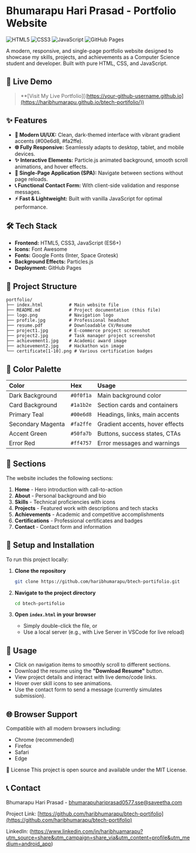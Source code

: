 # Bhumarapu Hari Prasad - Portfolio Website

![HTML5](https://img.shields.io/badge/HTML5-E34F26?style=for-the-badge&logo=html5&logoColor=white)
![CSS3](https://img.shields.io/badge/CSS3-1572B6?style=for-the-badge&logo=css3&logoColor=white)
![JavaScript](https://img.shields.io/badge/JavaScript-F7DF1E?style=for-the-badge&logo=javascript&logoColor=black)
![GitHub Pages](https://img.shields.io/badge/GitHub%20Pages-222222?style=for-the-badge&logo=githubpages&logoColor=white)

A modern, responsive, and single-page portfolio website designed to showcase my skills, projects, and achievements as a Computer Science student and developer. Built with pure HTML, CSS, and JavaScript.

## 🚀 Live Demo

> **[Visit My Live Portfolio][(https://your-github-username.github.io](https://haribhumarapu.github.io/btech-portifolio/))
## ✨ Features

- **🎯 Modern UI/UX:** Clean, dark-themed interface with vibrant gradient accents (#00e6d8, #fa2ffe).
- **🌐 Fully Responsive:** Seamlessly adapts to desktop, tablet, and mobile devices.
- **✨ Interactive Elements:** Particle.js animated background, smooth scroll animations, and hover effects.
- **📱 Single-Page Application (SPA):** Navigate between sections without page reloads.
- **📞 Functional Contact Form:** With client-side validation and response messages.
- **⚡ Fast & Lightweight:** Built with vanilla JavaScript for optimal performance.

## 🛠️ Tech Stack

- **Frontend:** HTML5, CSS3, JavaScript (ES6+)
- **Icons:** Font Awesome
- **Fonts:** Google Fonts (Inter, Space Grotesk)
- **Background Effects:** Particles.js
- **Deployment:** GitHub Pages

## 📁 Project Structure

```
portfolio/
├── index.html          # Main website file
├── README.md           # Project documentation (this file)
├── logo.png            # Navigation logo
├── profile.jpg         # Professional headshot
├── resume.pdf          # Downloadable CV/Resume
├── project1.jpg        # E-commerce project screenshot
├── project2.jpg        # Task manager project screenshot
├── achievement1.jpg    # Academic award image
├── achievement2.jpg    # Hackathon win image
└── certificate[1-10].png # Various certification badges
```

## 🎨 Color Palette

| Color               | Hex       | Usage                                  |
| :------------------ | :-------- | :------------------------------------- |
| Dark Background     | `#0f0f1a` | Main background color                  |
| Card Background     | `#1a1b2e` | Section cards and containers           |
| Primary Teal        | `#00e6d8` | Headings, links, main accents          |
| Secondary Magenta   | `#fa2ffe` | Gradient accents, hover effects        |
| Accent Green        | `#50fa7b` | Buttons, success states, CTAs          |
| Error Red           | `#ff4757` | Error messages and warnings            |

## 📄 Sections

The website includes the following sections:
1. **Home** - Hero introduction with call-to-action
2. **About** - Personal background and bio
3. **Skills** - Technical proficiencies with icons
4. **Projects** - Featured work with descriptions and tech stacks
5. **Achievements** - Academic and competitive accomplishments
6. **Certifications** - Professional certificates and badges
7. **Contact** - Contact form and information

## 🔧 Setup and Installation

To run this project locally:

1.  **Clone the repository**
    ```bash
    git clone https://github.com/haribhumarapu/btech-portifolio.git
    ```

2.  **Navigate to the project directory**
    ```bash
    cd btech-portifolio
    ```

3.  **Open `index.html` in your browser**
    - Simply double-click the file, or
    - Use a local server (e.g., with Live Server in VSCode for live reload)

## 📜 Usage

- Click on navigation items to smoothly scroll to different sections.
- Download the resume using the **"Download Resume"** button.
- View project details and interact with live demo/code links.
- Hover over skill icons to see animations.
- Use the contact form to send a message (currently simulates submission).

## 🌐 Browser Support

Compatible with all modern browsers including:
- Chrome (recommended)
- Firefox
- Safari
- Edge

📝 License
This project is open source and available under the MIT License.

## 📞 Contact

Bhumarapu Hari Prasad - [bhumarapuhariprasad0577.sse@saveetha.com](mailto:bhumarapuhariprasad0577.sse@saveetha.com)

Project Link: [https://github.com/haribhumarapu/btech-portifolio](https://github.com/haribhumarapu/btech-portifolio)

LinkedIn: (https://www.linkedin.com/in/haribhuamarapu?utm_source=share&utm_campaign=share_via&utm_content=profile&utm_medium=android_app)

